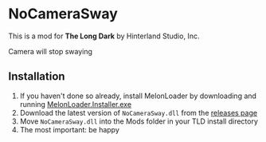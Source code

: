 # NoCameraSway

This is a mod for **The Long Dark** by Hinterland Studio, Inc.

Camera will stop swaying

## Installation

1. If you haven't done so already, install MelonLoader by downloading and running [MelonLoader.Installer.exe](https://github.com/HerpDerpinstine/MelonLoader/releases/latest/download/MelonLoader.Installer.exe)
2. Download the latest version of `NoCameraSway.dll` from the [releases page](https://github.com/WillWunderhorn/NoCameraSway/releases/tag/Latest)
3. Move `NoCameraSway.dll` into the Mods folder in your TLD install directory
4. The most important: be happy
